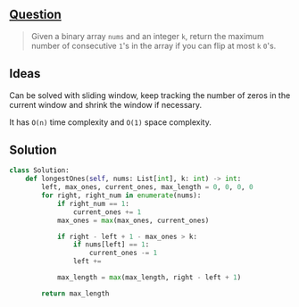 ## [Question](https://leetcode.com/problems/max-consecutive-ones-iii/)

> Given a binary array `nums` and an integer `k`, return the maximum number of consecutive `1`'s in the array if you can flip at most `k` `0`'s.

## Ideas

Can be solved with sliding window, keep tracking the number of zeros in the current window and shrink the window if necessary.

It has `O(n)` time complexity and `O(1)` space complexity.

## Solution

```py
class Solution:
    def longestOnes(self, nums: List[int], k: int) -> int:
        left, max_ones, current_ones, max_length = 0, 0, 0, 0
        for right, right_num in enumerate(nums):
            if right_num == 1:
                current_ones += 1
            max_ones = max(max_ones, current_ones)

            if right - left + 1 - max_ones > k:
                if nums[left] == 1:
                    current_ones -= 1
                left +=

            max_length = max(max_length, right - left + 1)

        return max_length
```
